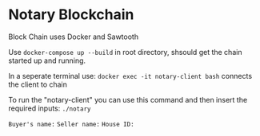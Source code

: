 # Notary Blockchain

Block Chain uses Docker and Sawtooth

Use `docker-compose up --build` in root directory, shsould get the chain started up and running.

In a seperate terminal use: `docker exec -it notary-client bash` connects the client to chain

To run the "notary-client" you can use this command and then insert the required inputs:
`./notary`

`Buyer's name:`
`Seller name:`
`House ID:`
